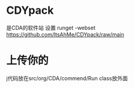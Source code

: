 # CDYpack
是CDA的软件站 设置 runget -webset https://github.com/ltsAhMe/CDYpack/raw/main
# 上传你的
j代码放在src/org/CDA/commend/Run
class放外面
